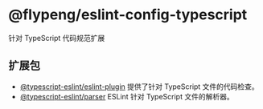 # @flypeng/eslint-config-typescript

针对 TypeScript 代码规范扩展

## 扩展包

- [@typescript-eslint/eslint-plugin](https://github.com/typescript-eslint/typescript-eslint) 提供了针对 TypeScript 文件的代码检查。
- [@typescript-eslint/parser](https://github.com/ota-meshi/jsonc-eslint-parser) ESLint 针对 TypeScript 文件的解析器。
